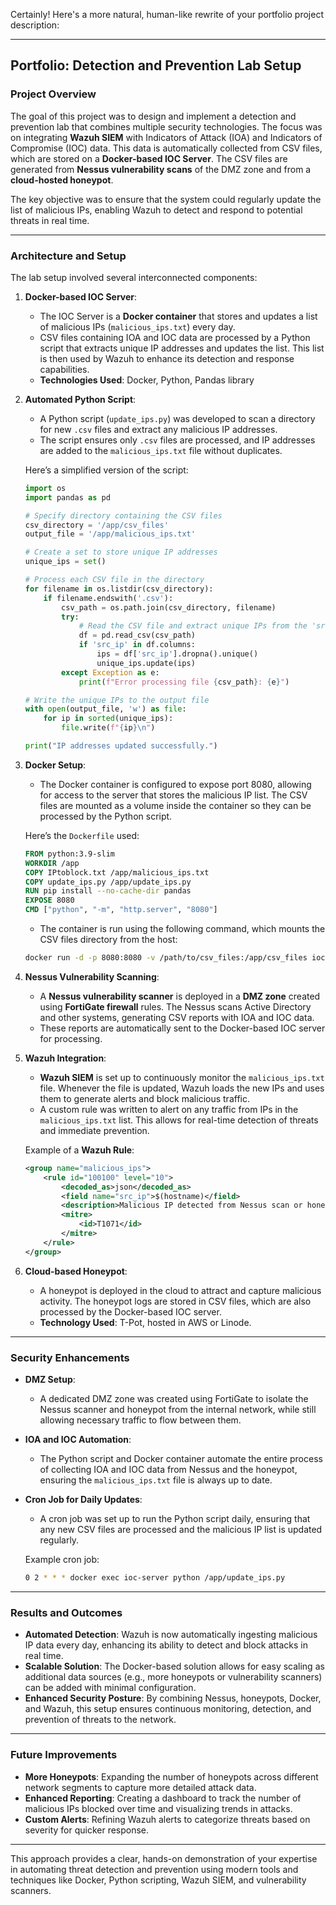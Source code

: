 Certainly! Here's a more natural, human-like rewrite of your portfolio project description:

---

## **Portfolio: Detection and Prevention Lab Setup**

### **Project Overview**

The goal of this project was to design and implement a detection and prevention lab that combines multiple security technologies. The focus was on integrating **Wazuh SIEM** with Indicators of Attack (IOA) and Indicators of Compromise (IOC) data. This data is automatically collected from CSV files, which are stored on a **Docker-based IOC Server**. The CSV files are generated from **Nessus vulnerability scans** of the DMZ zone and from a **cloud-hosted honeypot**.

The key objective was to ensure that the system could regularly update the list of malicious IPs, enabling Wazuh to detect and respond to potential threats in real time.

---

### **Architecture and Setup**

The lab setup involved several interconnected components:

1. **Docker-based IOC Server**:
    - The IOC Server is a **Docker container** that stores and updates a list of malicious IPs (`malicious_ips.txt`) every day. 
    - CSV files containing IOA and IOC data are processed by a Python script that extracts unique IP addresses and updates the list. This list is then used by Wazuh to enhance its detection and response capabilities.
    - **Technologies Used**: Docker, Python, Pandas library

2. **Automated Python Script**:
    - A Python script (`update_ips.py`) was developed to scan a directory for new `.csv` files and extract any malicious IP addresses. 
    - The script ensures only `.csv` files are processed, and IP addresses are added to the `malicious_ips.txt` file without duplicates.

    Here’s a simplified version of the script:
    ```python
    import os
    import pandas as pd

    # Specify directory containing the CSV files
    csv_directory = '/app/csv_files'
    output_file = '/app/malicious_ips.txt'

    # Create a set to store unique IP addresses
    unique_ips = set()

    # Process each CSV file in the directory
    for filename in os.listdir(csv_directory):
        if filename.endswith('.csv'):
            csv_path = os.path.join(csv_directory, filename)
            try:
                # Read the CSV file and extract unique IPs from the 'src_ip' column
                df = pd.read_csv(csv_path)
                if 'src_ip' in df.columns:
                    ips = df['src_ip'].dropna().unique()
                    unique_ips.update(ips)
            except Exception as e:
                print(f"Error processing file {csv_path}: {e}")

    # Write the unique IPs to the output file
    with open(output_file, 'w') as file:
        for ip in sorted(unique_ips):
            file.write(f"{ip}\n")

    print("IP addresses updated successfully.")
    ```

3. **Docker Setup**:
    - The Docker container is configured to expose port 8080, allowing for access to the server that stores the malicious IP list. The CSV files are mounted as a volume inside the container so they can be processed by the Python script.
    
    Here’s the `Dockerfile` used:
    ```dockerfile
    FROM python:3.9-slim
    WORKDIR /app
    COPY IPtoblock.txt /app/malicious_ips.txt
    COPY update_ips.py /app/update_ips.py
    RUN pip install --no-cache-dir pandas
    EXPOSE 8080
    CMD ["python", "-m", "http.server", "8080"]
    ```

    - The container is run using the following command, which mounts the CSV files directory from the host:
    ```bash
    docker run -d -p 8080:8080 -v /path/to/csv_files:/app/csv_files ioc-server
    ```

4. **Nessus Vulnerability Scanning**:
    - A **Nessus vulnerability scanner** is deployed in a **DMZ zone** created using **FortiGate firewall** rules. The Nessus scans Active Directory and other systems, generating CSV reports with IOA and IOC data.
    - These reports are automatically sent to the Docker-based IOC server for processing.

5. **Wazuh Integration**:
    - **Wazuh SIEM** is set up to continuously monitor the `malicious_ips.txt` file. Whenever the file is updated, Wazuh loads the new IPs and uses them to generate alerts and block malicious traffic.
    - A custom rule was written to alert on any traffic from IPs in the `malicious_ips.txt` list. This allows for real-time detection of threats and immediate prevention.

    Example of a **Wazuh Rule**:
    ```xml
    <group name="malicious_ips">
        <rule id="100100" level="10">
            <decoded_as>json</decoded_as>
            <field name="src_ip">$(hostname)</field>
            <description>Malicious IP detected from Nessus scan or honeypot.</description>
            <mitre>
                <id>T1071</id>
            </mitre>
        </rule>
    </group>
    ```

6. **Cloud-based Honeypot**:
    - A honeypot is deployed in the cloud to attract and capture malicious activity. The honeypot logs are stored in CSV files, which are also processed by the Docker-based IOC server.
    - **Technology Used**: T-Pot, hosted in AWS or Linode.

---

### **Security Enhancements**

- **DMZ Setup**:
    - A dedicated DMZ zone was created using FortiGate to isolate the Nessus scanner and honeypot from the internal network, while still allowing necessary traffic to flow between them.
    
- **IOA and IOC Automation**:
    - The Python script and Docker container automate the entire process of collecting IOA and IOC data from Nessus and the honeypot, ensuring the `malicious_ips.txt` file is always up to date.

- **Cron Job for Daily Updates**:
    - A cron job was set up to run the Python script daily, ensuring that any new CSV files are processed and the malicious IP list is updated regularly.

    Example cron job:
    ```bash
    0 2 * * * docker exec ioc-server python /app/update_ips.py
    ```

---

### **Results and Outcomes**

- **Automated Detection**: Wazuh is now automatically ingesting malicious IP data every day, enhancing its ability to detect and block attacks in real time.
- **Scalable Solution**: The Docker-based solution allows for easy scaling as additional data sources (e.g., more honeypots or vulnerability scanners) can be added with minimal configuration.
- **Enhanced Security Posture**: By combining Nessus, honeypots, Docker, and Wazuh, this setup ensures continuous monitoring, detection, and prevention of threats to the network.

---

### **Future Improvements**

- **More Honeypots**: Expanding the number of honeypots across different network segments to capture more detailed attack data.
- **Enhanced Reporting**: Creating a dashboard to track the number of malicious IPs blocked over time and visualizing trends in attacks.
- **Custom Alerts**: Refining Wazuh alerts to categorize threats based on severity for quicker response.

---

This approach provides a clear, hands-on demonstration of your expertise in automating threat detection and prevention using modern tools and techniques like Docker, Python scripting, Wazuh SIEM, and vulnerability scanners.
